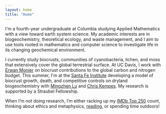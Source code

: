 ```yaml
---
layout: home
title: "Home"
---
```

I'm a fourth-year undergraduate at Columbia studying Applied Mathematics with a view toward earth system science. My academic interests are in biogeochemistry, theoretical ecology, and waste management, and I aim to use tools rooted in mathematics and computer science to investigate life in its changing geochemical environment.

I currently study biocrusts, communities of cyanobacteria, lichen, and moss that extensively cover the global terrestrial surface. At UC Davis, I work with [Erwan Monier](https://lawr.ucdavis.edu/people/faculty/monier-erwan) on biocrust contributions to the global carbon and nitrogen budget. This summer, I'm at the [Santa Fe Institute](https://www.santafe.edu/) developing a model of biocrust growth, death, and competitive controls on dryland biogeochemistry with [Mingzhen Lu](https://www.mingzhenlu-lab.com/) and [Chris Kempes](https://www.santafe.edu/people/profile/chris-kempes). My research is supported by a Straubel Fellowship.

When I’m not doing research, I’m either racking up my [IMDb Top 250](https://www.imdb.com/user/ur130076546/?ref_=nv_usr_prof_2) count, thinking about ethics and metaphysics, [reading](https://www.goodreads.com/user/show/145758547-shloka), or spending time outdoors!

